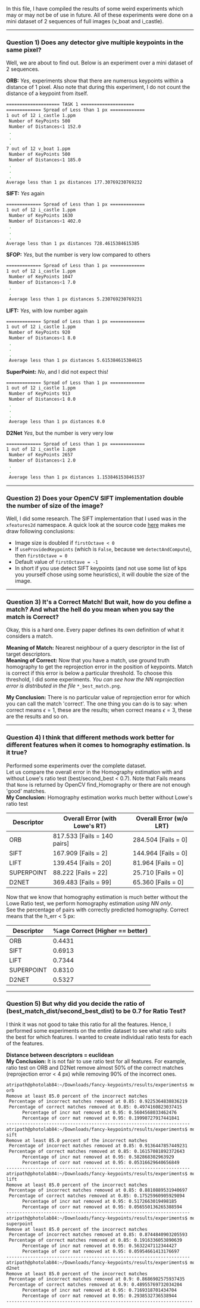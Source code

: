 In this file, I have compiled the results of some weird experiments which may or may not be of use in future. All of these experiments were done on a mini dataset of 2 sequences of full images (v_boat and i_castle).

-----
### Question 1) Does any detector give multiple keypoints in the same pixel?
Well, we are about to find out. Below is an experiment over a mini dataset of 2 sequences.

**ORB:** *Yes*, experiments show that there are numerous keypoints within a distance of 1 pixel. Also note that during this experiment, I do not count the distance of a keypoint from itself.
```bash
==================== TASK 1 ====================
============= Spread of Less than 1 px =============
1 out of 12 i_castle 1.ppm
 Number of KeyPoints 500
 Number of Distances<1 152.0
 .
 .
 .
7 out of 12 v_boat 1.ppm
 Number of KeyPoints 500
 Number of Distances<1 185.0
 .
 .
 .
Average less than 1 px distances 177.30769230769232
```

**SIFT:** *Yes* again
```bash
============= Spread of Less than 1 px =============
1 out of 12 i_castle 1.ppm
 Number of KeyPoints 1630
 Number of Distances<1 402.0
 .
 .
 .
Average less than 1 px distances 728.4615384615385
```

**SFOP:** *Yes*, but the number is very low compared to others
```bash
============= Spread of Less than 1 px =============
1 out of 12 i_castle 1.ppm
 Number of KeyPoints 1047
 Number of Distances<1 7.0
 .
 .
 Average less than 1 px distances 5.230769230769231
```
**LIFT:** *Yes*, with low number again
```bash
============= Spread of Less than 1 px =============
1 out of 12 i_castle 1.ppm
 Number of KeyPoints 920
 Number of Distances<1 8.0
 .
 .
 .
 Average less than 1 px distances 5.615384615384615 
```

**SuperPoint:**
*No*, and I did not expect this!
```bash
============= Spread of Less than 1 px =============
1 out of 12 i_castle 1.ppm
 Number of KeyPoints 913
 Number of Distances<1 0.0
 .
 .
 .
 Average less than 1 px distances 0.0
```

**D2Net**
*Yes*, but the number is very very low
```bash
============= Spread of Less than 1 px =============
1 out of 12 i_castle 1.ppm
 Number of KeyPoints 2657
 Number of Distances<1 2.0
 .
 .
 Average less than 1 px distances 1.1538461538461537
```

-----
### Question 2) Does your OpenCV SIFT implementation double the number of size of the image?
Well, I did some research. The SIFT implementation that I used was in the `xfeatures2d` namespace. A quick look at the source code [here](https://github.com/opencv/opencv_contrib/blob/master/modules/xfeatures2d/src/sift.cpp) makes me draw following conclusions:  
* Image size is doubled if `firstOctave < 0`
* If `useProvidedKeypoints` (which is `False`, because we `detectAndCompute`), then `firstOctave = 0`
* Default value of `firstOctave = -1`
* In short if you use detect SIFT keypoints (and not use some list of kps you yourself chose using some heuristics), it will double the size of the image. 

-----
### Question 3) It's a Correct Match! But wait, how do you define a match? And what the hell do you mean when you say the match is Correct?
Okay, this is a hard one. Every paper defines its own definition of what it considers a match. 

**Meaning of Match:** Nearest neighbour of a query descriptor in the list of target descriptors.   
**Meaning of Correct:** Now that you have a match, use ground truth homography to get the reprojection error in the position of keypoints. Match is correct if this error is below a particular threshold. To choose this threshold, I did some experiments. *You can see how the NN reprojection error is distributed in the file* `*_best_match.png`.

**My Conclusion:** There is no particular value of reprojection error for which you can call the match 'correct'. The one thing you can do is to say: when correct means $\epsilon = 1$, these are the results; when correct means $\epsilon = 3$, these are the results and so on.

-----
### Question 4) I think that different methods work better for different features when it comes to homography estimation. Is it true?
Performed some experiments over the complete dataset.  
Let us compare the overall error in the Homography estimation with and without Lowe's ratio test (best/second_best < 0.7). Note that Fails means that `None` is returned by OpenCV find_Homography or there are not enough 'good' matches.  
**My Conclusion:** Homography estimation works much better without Lowe's ratio test

| Descriptor | Overall Error (with Lowe's RT) | Overall Error (w/o LRT) | 
| ---------- | -------------                  | --------------------    |
|ORB         |  817.533   [Fails = 140 pairs] |  284.504   [Fails = 0]  |
|SIFT        |  167.909          [Fails = 2]  |  144.964   [Fails = 0]  |
|LIFT        |  139.454         [Fails = 20]  |  81.964    [Fails = 0]  |
|SUPERPOINT  |  88.222          [Fails = 22]  |  25.710    [Fails = 0]  |
|D2NET       |  369.483         [Fails = 99]  |  65.360    [Fails = 0]  |


Now that we know that homography estimation is much better without the Lowe Ratio test, we perform homography estimation *using NN only*.  
See the percentage of pairs with correctly predicted homography. Correct means that the h_err < 5 px:

| Descriptor    | %age Correct (Higher == better)   |
| -----------   | -------------     |
| ORB           | 0.4431            |
| SIFT          | 0.6913            |
| LIFT          | 0.7344            |
| SUPERPOINT    | 0.8310            |
| D2NET         | 0.5327            |

------

### Question 5) But why did you decide the ratio of (best_match_dist/second_best_dist) to be 0.7 for Ratio Test?

I think it was not good to take this ratio for all the features. Hence, I performed some experiments on the entire dataset to see what ratio suits the best for which features. I wanted to create individual ratio tests for each of the features.

**Distance between descriptors = euclidean**  
**My Conclusion:** It is not fair to use ratio test for all features. For example, ratio test on ORB and D2Net remove almost 50% of the correct matches (reprojection error < 4 px) while removing 90% of the incorrect ones.

```bash
atripath@photolab84:~/Downloads/fancy-keypoints/results/experiments$ more orb_ratio_test.txt 
orb
Remove at least 85.0 percent of the incorrect matches 
 Percentage of incorrect matches removed at 0.85: 0.9225364838836219 
 Percentage of correct matches removed at 0.85: 0.4974160823037415 
      Percentage of incr mat removed at 0.95: 0.5604568033462476 
      Percentage of corr mat removed at 0.95: 0.19998727917441841
---------------------------------------------------------------------
atripath@photolab84:~/Downloads/fancy-keypoints/results/experiments$ more sift_ratio_test.txt 
sift
Remove at least 85.0 percent of the incorrect matches 
 Percentage of incorrect matches removed at 0.85: 0.9136447857449231 
 Percentage of correct matches removed at 0.85: 0.16157081892372643 
      Percentage of incr mat removed at 0.95: 0.582868302963929 
      Percentage of corr mat removed at 0.95: 0.05316629640656849 
---------------------------------------------------------------------
atripath@photolab84:~/Downloads/fancy-keypoints/results/experiments$ more lift_ratio_test.txt 
lift
Remove at least 85.0 percent of the incorrect matches 
 Percentage of incorrect matches removed at 0.85: 0.8810889531940697 
 Percentage of correct matches removed at 0.85: 0.17525960905929894 
      Percentage of incr mat removed at 0.95: 0.5172663019498185 
      Percentage of corr mat removed at 0.95: 0.056550136265388594 
---------------------------------------------------------------------
atripath@photolab84:~/Downloads/fancy-keypoints/results/experiments$ more superpoint_ratio_test.txt 
superpoint
Remove at least 85.0 percent of the incorrect matches 
 Percentage of incorrect matches removed at 0.85: 0.8744840903205593 
 Percentage of correct matches removed at 0.85: 0.1916336053890639 
      Percentage of incr mat removed at 0.95: 0.5632247112344427 
      Percentage of corr mat removed at 0.95: 0.05954661413176697 
---------------------------------------------------------------------
atripath@photolab84:~/Downloads/fancy-keypoints/results/experiments$ more d2net_ratio_test.txt 
d2net
Remove at least 85.0 percent of the incorrect matches 
 Percentage of incorrect matches removed at 0.9: 0.8686902575937435 
 Percentage of correct matches removed at 0.9: 0.48955769732034204 
      Percentage of incr mat removed at 0.95: 0.7169318701434704 
      Percentage of corr mat removed at 0.95: 0.2938532736538944 
----------------------------------------------------------------------

```